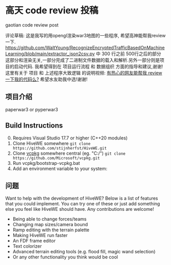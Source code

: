# 高天 code review 投稿
gaotian code review post

评论草稿:
这是我写的用opengl渲染war3地图的一些程序,
希望高神能帮我review一下.
https://github.com/WaltYoung/RecognizeEncryptedTrafficBasedOnMachineLearning/blob/main/extractor_json2csv.py
中 300 行之前 500行之后的部分
这部分和渲染无关,一部分完成了二进制文件数据的载入和解析.另外一部分则是项目的启动代码.
我希望得到在 项目运行流程 和 数据组织 方面的指导和建议,谢谢!
这里有关于 项目 和 上述程序大致逻辑 的说明视频:
[有热心的网友能帮我 review 一下我的代码么?](https://www.bilibili.com/video/BV1LvRWYzEKT)
希望水友助我中选!谢谢!


## 项目介绍
paperwar3 or pyperwar3


## Build Instructions

0. Requires Visual Studio 17.7 or higher (C++20 modules)
1. Clone HiveWE somewhere 
`git clone https://github.com/stijnherfst/HiveWE.git`
2. Clone [vcpkg](https://github.com/microsoft/vcpkg) somewhere central (eg. "C:/")
`git clone https://github.com/Microsoft/vcpkg.git`
3. Run vcpkg/bootstrap-vcpkg.bat
4. Add an environment variable to your system:

## 问题

Want to help with the development of HiveWE? Below is a list of features that you could implement. You can try one of these or just add something else you feel like HiveWE should have. Any contributions are welcome!

- Being able to change forces/teams
- Changing map sizes/camera bound
- Ramp editing with the terrain palette
- Making HiveWE run faster
- An FDF frame editor
- Text colorizer
- Advanced terrain editing tools (e.g. flood fill, magic wand selection)
- Or any other functionality you think would be cool